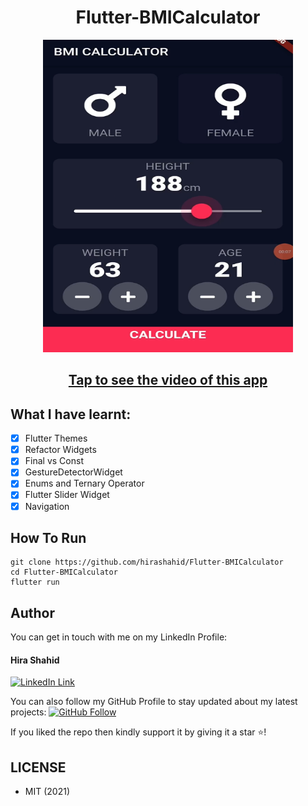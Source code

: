 <h1 align="center">Flutter-BMICalculator</h1>
<a href="#">
  <div align="center" >
    <img src="ss.png" width='400' height = '500'/>
  </div>
</a>

## <h2 align = "center"> [Tap to see the video of this app](https://hirashahid.thecloudsoft.com/flutter-bmicalculator/)</h2>

## What I have learnt:
- [x] Flutter Themes
- [x] Refactor Widgets
- [x] Final vs Const
- [x] GestureDetectorWidget
- [x] Enums and Ternary Operator
- [x] Flutter Slider Widget
- [x] Navigation

## How To Run
```
git clone https://github.com/hirashahid/Flutter-BMICalculator
cd Flutter-BMICalculator
flutter run
```

## Author
You can get in touch with me on my LinkedIn Profile:

#### Hira Shahid
[![LinkedIn Link](https://img.shields.io/badge/Connect-thehirashahid-blue.svg?logo=linkedin&longCache=true&style=social&label=Connect
)](https://www.linkedin.com/in/thehirashahid)

You can also follow my GitHub Profile to stay updated about my latest projects: [![GitHub Follow](https://img.shields.io/badge/Connect-hirashahid-blue.svg?logo=Github&longCache=true&style=social&label=Follow)](https://github.com/hirashahid)

If you liked the repo then kindly support it by giving it a star ⭐!

## LICENSE
- MIT (2021)
